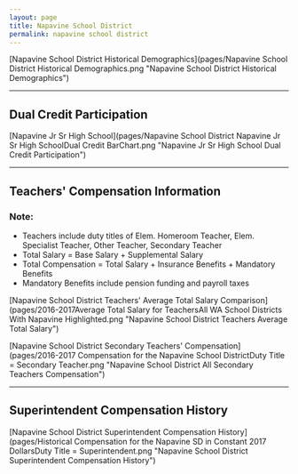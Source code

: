 ```yaml
---
layout: page
title: Napavine School District
permalink: napavine school district
---
```



[Napavine School District Historical Demographics](pages/Napavine School District Historical Demographics.png "Napavine School District Historical Demographics")

___

## Dual Credit Participation

[Napavine Jr Sr High School](pages/Napavine School District Napavine Jr Sr High SchoolDual Credit BarChart.png "Napavine Jr Sr High School Dual Credit Participation")


___

## Teachers' Compensation Information
### Note:
- Teachers include duty titles of Elem. Homeroom Teacher, Elem. Specialist Teacher, Other Teacher, Secondary Teacher
- Total Salary = Base Salary + Supplemental Salary
- Total Compensation = Total Salary + Insurance Benefits + Mandatory Benefits
- Mandatory Benefits include pension funding and payroll taxes

[Napavine School District Teachers' Average Total Salary Comparison](pages/2016-2017Average Total Salary for TeachersAll WA School Districts With Napavine Highlighted.png "Napavine School District Teachers Average Total Salary")

[Napavine School District Secondary Teachers' Compensation](pages/2016-2017 Compensation for the Napavine School DistrictDuty Title = Secondary Teacher.png "Napavine School District All Secondary Teachers Compensation")


___

## Superintendent Compensation History

[Napavine School District Superintendent Compensation History](pages/Historical Compensation for the Napavine SD in Constant 2017 DollarsDuty Title = Superintendent.png "Napavine School District Superintendent Compensation History")

